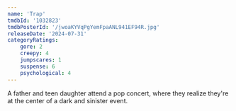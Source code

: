 ```yaml
---
name: 'Trap'
tmdbId: '1032823'
tmdbPosterId: '/jwoaKYVqPgYemFpaANL941EF94R.jpg'
releaseDate: '2024-07-31'
categoryRatings:
    gore: 2
    creepy: 4
    jumpscares: 1
    suspense: 6
    psychological: 4
---
```

A father and teen daughter attend a pop concert, where they realize they're at the center of a dark and sinister event.
